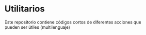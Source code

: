 # Utilitarios
Este repositorio contiene códigos cortos de diferentes acciones que pueden ser útiles (multilenguaje)
